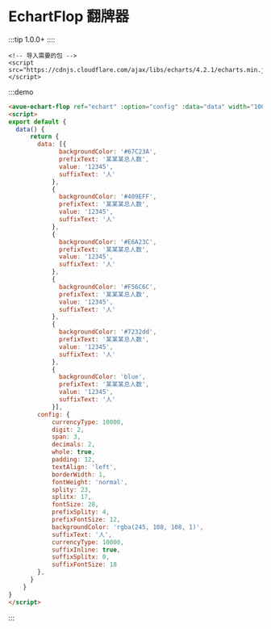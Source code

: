 # EchartFlop 翻牌器
:::tip
1.0.0+
::::

```
<!-- 导入需要的包 -->  
<script src="https://cdnjs.cloudflare.com/ajax/libs/echarts/4.2.1/echarts.min.js"></script>
```

:::demo 
```html
<avue-echart-flop ref="echart" :option="config" :data="data" width="1000"></avue-echart-flop>
<script>
export default {
  data() {
      return {
        data: [{
              backgroundColor: '#67C23A',
              prefixText: '某某某总人数',
              value: '12345',
              suffixText: '人'
            },
            {
              backgroundColor: '#409EFF',
              prefixText: '某某某总人数',
              value: '12345',
              suffixText: '人'
            },
            {
              backgroundColor: '#E6A23C',
              prefixText: '某某某总人数',
              value: '12345',
              suffixText: '人'
            },
            {
              backgroundColor: '#F56C6C',
              prefixText: '某某某总人数',
              value: '12345',
              suffixText: '人'
            },
            {
              backgroundColor: '#7232dd',
              prefixText: '某某某总人数',
              value: '12345',
              suffixText: '人'
            },
            {
              backgroundColor: 'blue',
              prefixText: '某某某总人数',
              value: '12345',
              suffixText: '人'
            }],
        config: {
            currencyType: 10000,
            digit: 2,
            span: 3,
            decimals: 2,
            whole: true,
            padding: 12,
            textAlign: 'left',
            borderWidth: 1,
            fontWeight: 'normal',
            splity: 23,
            splitx: 17,
            fontSize: 28,
            prefixSplity: 4,
            prefixFontSize: 12,
            backgroundColor: 'rgba(245, 108, 108, 1)',
            suffixText: '人',
            currencyType: 10000,
            suffixInline: true,
            suffixSplitx: 0,
            suffixFontSize: 18
        },
      }
    }
}
</script>

```
:::

<script>
export default {
  data() {
      return {
        data: [{
              backgroundColor: '#67C23A',
              prefixText: '某某某总人数',
              value: '12345',
              suffixText: '人'
            },
            {
              backgroundColor: '#409EFF',
              prefixText: '某某某总人数',
              value: '12345',
              suffixText: '人'
            },
            {
              backgroundColor: '#E6A23C',
              prefixText: '某某某总人数',
              value: '12345',
              suffixText: '人'
            },
            {
              backgroundColor: '#F56C6C',
              prefixText: '某某某总人数',
              value: '12345',
              suffixText: '人'
            },
            {
              backgroundColor: '#7232dd',
              prefixText: '某某某总人数',
              value: '12345',
              suffixText: '人'
            },
            {
              backgroundColor: 'blue',
              prefixText: '某某某总人数',
              value: '12345',
              suffixText: '人'
            }],
        config: {
            currencyType: 10000,
            digit: 2,
            span: 3,
            decimals: 2,
            whole: true,
            padding: 12,
            textAlign: 'left',
            borderWidth: 1,
            fontWeight: 'normal',
            splity: 23,
            splitx: 17,
            fontSize: 28,
            prefixSplity: 4,
            prefixFontSize: 12,
            backgroundColor: 'rgba(245, 108, 108, 1)',
            suffixText: '人',
            currencyType: 10000,
            suffixInline: true,
            suffixSplitx: 0,
            suffixFontSize: 18
        },
      }
    }
}
</script>





